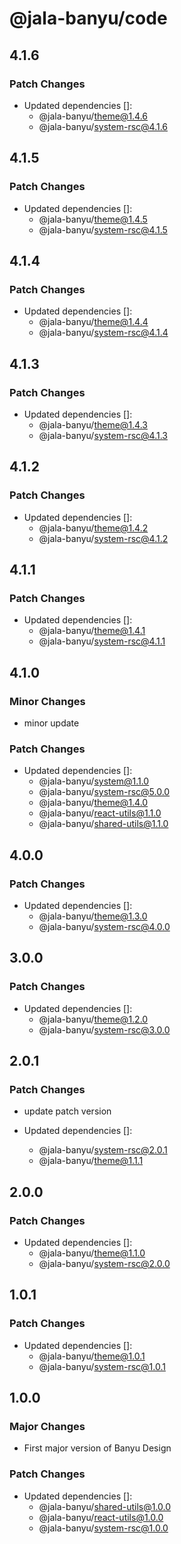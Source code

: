 # @jala-banyu/code

## 4.1.6

### Patch Changes

- Updated dependencies []:
  - @jala-banyu/theme@1.4.6
  - @jala-banyu/system-rsc@4.1.6

## 4.1.5

### Patch Changes

- Updated dependencies []:
  - @jala-banyu/theme@1.4.5
  - @jala-banyu/system-rsc@4.1.5

## 4.1.4

### Patch Changes

- Updated dependencies []:
  - @jala-banyu/theme@1.4.4
  - @jala-banyu/system-rsc@4.1.4

## 4.1.3

### Patch Changes

- Updated dependencies []:
  - @jala-banyu/theme@1.4.3
  - @jala-banyu/system-rsc@4.1.3

## 4.1.2

### Patch Changes

- Updated dependencies []:
  - @jala-banyu/theme@1.4.2
  - @jala-banyu/system-rsc@4.1.2

## 4.1.1

### Patch Changes

- Updated dependencies []:
  - @jala-banyu/theme@1.4.1
  - @jala-banyu/system-rsc@4.1.1

## 4.1.0

### Minor Changes

- minor update

### Patch Changes

- Updated dependencies []:
  - @jala-banyu/system@1.1.0
  - @jala-banyu/system-rsc@5.0.0
  - @jala-banyu/theme@1.4.0
  - @jala-banyu/react-utils@1.1.0
  - @jala-banyu/shared-utils@1.1.0

## 4.0.0

### Patch Changes

- Updated dependencies []:
  - @jala-banyu/theme@1.3.0
  - @jala-banyu/system-rsc@4.0.0

## 3.0.0

### Patch Changes

- Updated dependencies []:
  - @jala-banyu/theme@1.2.0
  - @jala-banyu/system-rsc@3.0.0

## 2.0.1

### Patch Changes

- update patch version

- Updated dependencies []:
  - @jala-banyu/system-rsc@2.0.1
  - @jala-banyu/theme@1.1.1

## 2.0.0

### Patch Changes

- Updated dependencies []:
  - @jala-banyu/theme@1.1.0
  - @jala-banyu/system-rsc@2.0.0

## 1.0.1

### Patch Changes

- Updated dependencies []:
  - @jala-banyu/theme@1.0.1
  - @jala-banyu/system-rsc@1.0.1

## 1.0.0

### Major Changes

- First major version of Banyu Design

### Patch Changes

- Updated dependencies []:
  - @jala-banyu/shared-utils@1.0.0
  - @jala-banyu/react-utils@1.0.0
  - @jala-banyu/system-rsc@1.0.0
